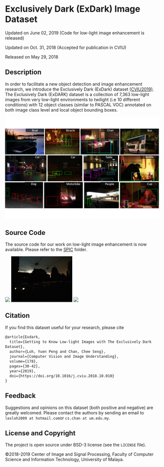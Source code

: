 # Exclusively Dark (ExDark) Image Dataset
Updated on June 02, 2019 (Code for low-light image enhancement is released)

Updated on Oct. 31, 2018 (Accepted for publication in CVIU)

Released on May 29, 2018

## Description

In order to facilitate a new object detection and image enhancement research, we introduce the Exclusively Dark (ExDark) dataset [(CVIU2019)](http://cs-chan.com/doc/cviu.pdf). The Exclusively Dark (ExDARK) dataset is a collection of 7,363 low-light images from very low-light environments to twilight (i.e 10 different conditions) with 12 object classes (similar to PASCAL VOC) annotated on both image class level and local object bounding boxes. 

![demo](Exdark.gif)

## Source Code 
The source code for our work on low-light image enhancement is now available. Please refer to the [SPIC](https://github.com/cs-chan/Exclusively-Dark-Image-Dataset/tree/master/SPIC) folder.

<img src="SPIC/2015_00003.gif" height="150" > <img src="SPIC/2015_02446.gif" height="150" > <img src="SPIC/2015_06400.gif" height="150" >


## Citation
If you find this dataset useful for your research, please cite
```
@article{Exdark,
  title={Getting to Know Low-light Images with The Exclusively Dark Dataset},
  author={Loh, Yuen Peng and Chan, Chee Seng},
  journal={Computer Vision and Image Understanding},
  volume={178},
  pages={30-42},
  year={2019},
  doi={https://doi.org/10.1016/j.cviu.2018.10.010}
}
```

## Feedback
Suggestions and opinions on this dataset (both positive and negative) are greatly welcomed. Please contact the authors by sending an email to
`lexloh2009 at hotmail.com`or `cs.chan at um.edu.my`.

## License and Copyright
The project is open source under BSD-3 license (see the ``` LICENSE ``` file).

&#169;2018-2019 Center of Image and Signal Processing, Faculty of Computer Science and Information Technology, University of Malaya.
